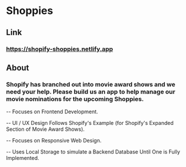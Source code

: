 # Shoppies

## Link
### https://shopify-shoppies.netlify.app

## About
### Shopify has branched out into movie award shows and we need your help. Please build us an app to help manage our movie nominations for the upcoming Shoppies.

-- Focuses on Frontend Development. 

-- UI / UX Design Follows Shopify's Example (for Shopify's Expanded Section of Movie Award Shows).  

-- Focuses on Responsive Web Design. 

-- Uses Local Storage to simulate a Backend Database Until One is Fully Implemented.
